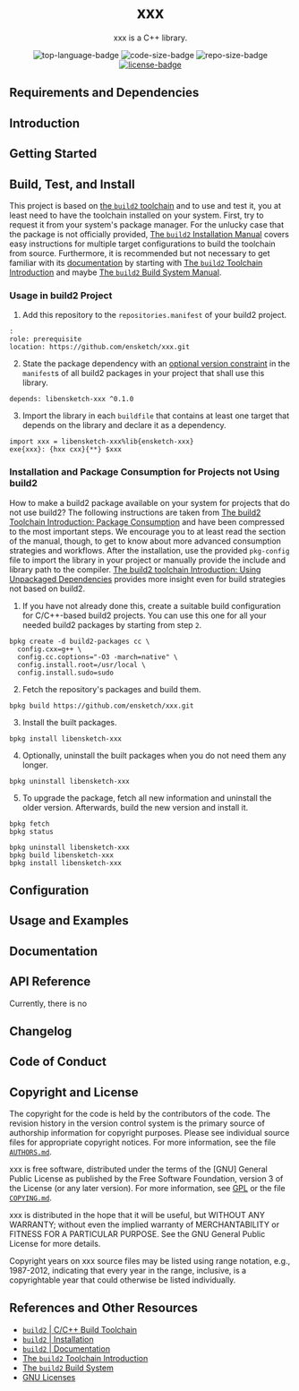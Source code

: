 <div align="center">

# xxx

xxx is a C++ library.

![top-language-badge](https://img.shields.io/github/languages/top/ensketch/xxx.svg?style=for-the-badge)
![code-size-badge](https://img.shields.io/github/languages/code-size/ensketch/xxx.svg?style=for-the-badge)
![repo-size-badge](https://img.shields.io/github/repo-size/ensketch/xxx.svg?style=for-the-badge)
[![license-badge](https://img.shields.io/github/license/ensketch/xxx.svg?style=for-the-badge&color=blue)](#copyright-and-license)

</div>

## Requirements and Dependencies

## Introduction

## Getting Started

## Build, Test, and Install

This project is based on [the `build2` toolchain][build2] and to use and test it, you at least need to have the toolchain installed on your system.
First, try to request it from your system's package manager.
For the unlucky case that the package is not officially provided, [The `build2` Installation Manual][build2-install] covers easy instructions for multiple target configurations to build the toolchain from source.
Furthermore, it is recommended but not necessary to get familiar with its [documentation][build2-docs] by starting with [The `build2` Toolchain Introduction][build2-intro] and maybe [The `build2` Build System Manual][build2-build-system].

### Usage in build2 Project

1. Add this repository to the `repositories.manifest` of your build2 project.

```
:
role: prerequisite
location: https://github.com/ensketch/xxx.git
```

2. State the package dependency with an [optional version constraint](https://build2.org/bpkg/doc/build2-package-manager-manual.xhtml#package-version-constraint) in the `manifest`s of all build2 packages in your project that shall use this library.

```
depends: libensketch-xxx ^0.1.0
```

3. Import the library in each `buildfile` that contains at least one target that depends on the library and declare it as a dependency.

```
import xxx = libensketch-xxx%lib{ensketch-xxx}
exe{xxx}: {hxx cxx}{**} $xxx
```

### Installation and Package Consumption for Projects not Using build2

How to make a build2 package available on your system for projects that do not use build2?
The following instructions are taken from [The build2 Toolchain Introduction: Package Consumption](https://build2.org/build2-toolchain/doc/build2-toolchain-intro.xhtml#guide-consume-pkg) and have been compressed to the most important steps.
We encourage you to at least read the section of the manual, though, to get to know about more advanced consumption strategies and workflows.
After the installation, use the provided `pkg-config` file to import the library in your project or manually provide the include and library path to the compiler.
[The build2 toolchain Introduction: Using Unpackaged Dependencies](https://build2.org/build2-toolchain/doc/build2-toolchain-intro.xhtml#guide-unpackaged-deps) provides more insight even for build strategies not based on build2.

1. If you have not already done this, create a suitable build configuration for C/C++-based build2 projects. You can use this one for all your needed build2 packages by starting from step `2`.

```
bpkg create -d build2-packages cc \
  config.cxx=g++ \
  config.cc.coptions="-O3 -march=native" \
  config.install.root=/usr/local \
  config.install.sudo=sudo
```

2. Fetch the repository's packages and build them.

```
bpkg build https://github.com/ensketch/xxx.git
```

3. Install the built packages.

```
bpkg install libensketch-xxx
```

4. Optionally, uninstall the built packages when you do not need them any longer.

```
bpkg uninstall libensketch-xxx
```

5. To upgrade the package, fetch all new information and uninstall the older version. Afterwards, build the new version and install it.

```
bpkg fetch
bpkg status

bpkg uninstall libensketch-xxx
bpkg build libensketch-xxx
bpkg install libensketch-xxx
```

## Configuration

## Usage and Examples

## Documentation

## API Reference

Currently, there is no

## Changelog

## Code of Conduct

## Copyright and License

The copyright for the code is held by the contributors of the code.
The revision history in the version control system is the primary source of authorship information for copyright purposes.
Please see individual source files for appropriate copyright notices.
For more information, see the file [`AUTHORS.md`](AUTHORS.md).

xxx is free software, distributed under the terms of the [GNU] General
Public License as published by the Free Software Foundation,
version 3 of the License (or any later version).  For more information,
see [GPL] or the file [`COPYING.md`](COPYING.md).

xxx is distributed in the hope that it will be useful, but WITHOUT ANY WARRANTY; without even the implied warranty of MERCHANTABILITY or FITNESS FOR A PARTICULAR PURPOSE. See the GNU General Public License for more details.

Copyright years on xxx source files may be listed using range notation, e.g., 1987-2012, indicating that every year in the range, inclusive, is a copyrightable year that could otherwise be listed individually.

## References and Other Resources

- [`build2` | C/C++ Build Toolchain][build2]
- [`build2` | Installation][build2-install]
- [`build2` | Documentation][build2-docs]
- [The `build2` Toolchain Introduction][build2-intro]
- [The `build2` Build System][build2-build-system]
- [GNU Licenses][GPL]

[build2]: https://build2.org (build2 | C/C++ Build Toolchain)
[build2-install]: https://build2.org/install.xhtml (build2 | Installation)
[build2-docs]: https://build2.org/doc.xhtml (build2 | Documentation)
[build2-intro]: https://build2.org/build2-toolchain/doc/build2-toolchain-intro.xhtml (The build2 Toolchain Introduction)
[build2-build-system]: https://build2.org/build2/doc/build2-build-system-manual.xhtml (The build2 Build System)
[GPL]: https://www.gnu.org/licenses/ (GNU Licenses)
